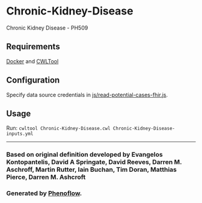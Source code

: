 # Chronic-Kidney-Disease

Chronic Kidney Disease - PH509

## Requirements

[Docker](https://docs.docker.com/install/) and [CWLTool](https://github.com/common-workflow-language/cwltool#install)

## Configuration

Specify data source credentials in [js/read-potential-cases-fhir.js](js/read-potential-cases-fhir.js).

## Usage

Run: `cwltool Chronic-Kidney-Disease.cwl Chronic-Kidney-Disease-inputs.yml`

***

### Based on original definition developed by Evangelos Kontopantelis, David A Springate, David Reeves, Darren M. Aschroff, Martin Rutter, Iain Buchan, Tim Doran, Matthias Pierce, Darren M. Ashcroft
### Generated by [Phenoflow](https://kclhi.org/phenoflow).
